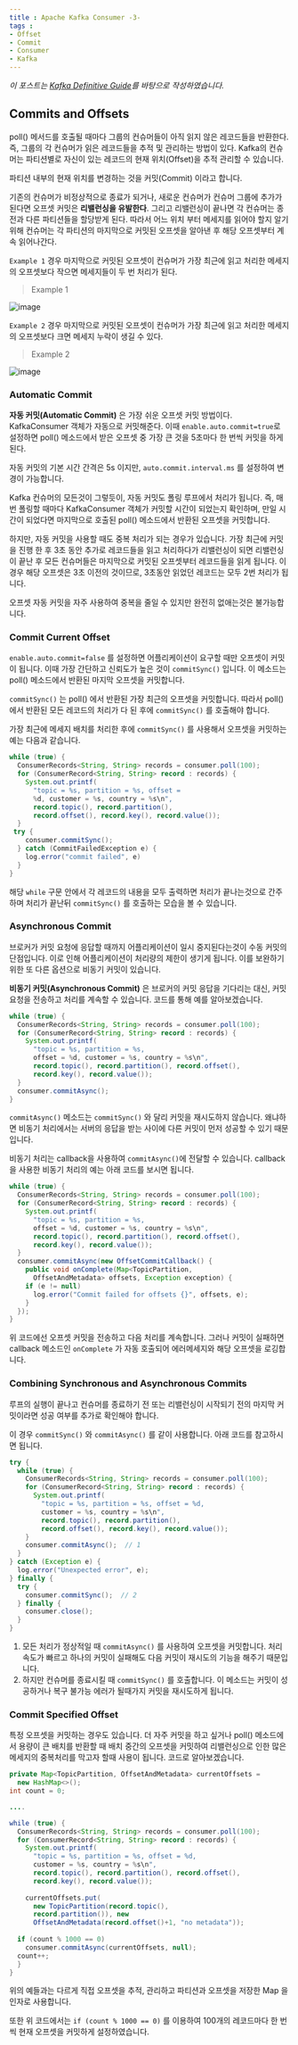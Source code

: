 ```yaml
---
title : Apache Kafka Consumer -3-
tags :
- Offset
- Commit
- Consumer
- Kafka
---
```


*이 포스트는 [Kafka Definitive Guide](https://github.com/Avkash/mldl/blob/master/pages/docs/books/confluent-kafka-definitive-guide-complete.pdf)를 바탕으로 작성하였습니다.*

## Commits and Offsets

poll() 메서드를 호출될 때마다 그룹의 컨슈머들이 아직 읽지 않은 레코드들을 반환한다. 즉, 그룹의 각 컨슈머가 읽은 레코드들을 추적 및 관리하는 방법이 있다. Kafka의 컨슈머는 파티션별로 자신이 있는 레코드의 현재 위치(Offset)을 추적 관리할 수 있습니다.

파티션 내부의 현재 위치를 변경하는 것을 커밋(Commit) 이라고 합니다.

기존의 컨슈머가 비정상적으로 종료가 되거나, 새로운 컨슈머가 컨슈머 그룹에 추가가 된다면 오프셋 커밋은 **리밸런싱을 유발한다**. 그리고 리밸런싱이 끝나면 각 컨슈머는 종전과 다른 파티션들을 할당받게 된다. 따라서 어느 위치 부터 메세지를 읽어야 할지 알기 위해 컨슈머는 각 파티션의 마지막으로 커밋된 오프셋을 알아낸 후 해당 오프셋부터 계속 읽어나간다.

`Example 1` 경우 마지막으로 커밋된 오프셋이 컨슈머가 가장 최근에 읽고 처리한 메세지의 오프셋보다 작으면 메세지들이 두 번 처리가 된다.

> Example 1

![image](https://user-images.githubusercontent.com/44635266/70606302-80582880-1c3f-11ea-9e6b-5c612d90d7fc.png)

`Example 2` 경우 마지막으로 커밋된 오프셋이 컨슈머가 가장 최근에 읽고 처리한 메세지의 오프셋보다 크면 메세지 누락이 생길 수 있다.

> Example 2

![image](https://user-images.githubusercontent.com/44635266/70606305-81895580-1c3f-11ea-9b4d-79e2062d500e.png)

### Automatic Commit

**자동 커밋(Automatic Commit)** 은 가장 쉬운 오프셋 커밋 방법이다. KafkaConsumer 객체가 자동으로 커밋해준다. 이때 `enable.auto.commit=true`로 설정하면 poll() 메소드에서 받은 오프셋 중 가장 큰 것을 5초마다 한 번씩 커밋을 하게 된다.

자동 커밋의 기본 시간 간격은 5s 이지만, `auto.commit.interval.ms` 를 설정하여 변경이 가능합니다. 

Kafka 컨슈머의 모든것이 그렇듯이, 자동 커밋도 폴링 루프에서 처리가 됩니다.  즉, 매번 폴링할 때마다 KafkaConsumer 객체가 커밋할 시간이 되었는지 확인하며, 만일 시간이 되었다면 마지막으로 호출된 poll() 메소드에서 반환된 오프셋을 커밋합니다.

하지만, 자동 커밋을 사용할 때도 중복 처리가 되는 경우가 있습니다. 가장 최근에 커밋을 진행 한 후 3초 동안 추가로 레코드들을 읽고 처리하다가 리밸런싱이 되면 리밸런싱이 끝난 후 모든 컨슈머들은 마지막으로 커밋된 오프셋부터 레코드들을 읽게 됩니다. 이 경우 해당 오프셋은 3초 이전의 것이므로, 3초동안 읽었던 레코드는 모두 2번 처리가 됩니다.

오프셋 자동 커밋을 자주 사용하여 중복을 줄일 수 있지만 완전히 없애는것은 불가능합니다.

### Commit Current Offset

`enable.auto.commit=false` 를 설정하면 어플리케이션이 요구할 때만 오프셋이 커밋이 됩니다. 이때 가장 간단하고 신뢰도가 높은 것이 `commitSync()` 입니다. 이 메소드는 poll() 메소드에서 반환된 마지막 오프셋을 커밋합니다.

`commitSync()` 는 poll() 에서 반환된 가장 최근의 오프셋을 커밋합니다. 따라서 poll() 에서 반환된 모든 레코드의 처리가 다 된 후에 `commitSync()` 를 호출해야 합니다.

가장 최근에 메세지 배치를 처리한 후에  `commitSync()` 를 사용해서 오프셋을 커밋하는 예는 다음과 같습니다.

```Java
while (true) {
  ConsumerRecords<String, String> records = consumer.poll(100);
  for (ConsumerRecord<String, String> record : records) {
    System.out.printf(
      "topic = %s, partition = %s, offset =
      %d, customer = %s, country = %s\n",
      record.topic(), record.partition(),
      record.offset(), record.key(), record.value());
  }
 try {
    consumer.commitSync();
  } catch (CommitFailedException e) {
    log.error("commit failed", e)
  }
}
```

해당 `while` 구문 안에서 각 레코드의 내용을 모두 출력하면 처리가 끝나는것으로 간주하며 처리가 끝난뒤 `commitSync()` 를 호출하는 모습을 볼 수 있습니다.

### Asynchronous Commit

브로커가 커밋 요청에 응답할 때까지 어플리케이션이 일시 중지된다는것이 수동 커밋의 단점입니다. 이로 인해 어플리케이션이 처리량의 제한이 생기게 됩니다. 이를 보완하기 위한 또 다른 옵션으로 비동기 커밋이 있습니다.

**비동기 커밋(Asynchronous Commit)** 은 브로커의 커밋 응답을 기다리는 대신, 커밋 요청을 전송하고 처리를 계속할 수 있습니다. 코드를 통해 예를 알아보겠습니다.

```Java
while (true) {
  ConsumerRecords<String, String> records = consumer.poll(100);
  for (ConsumerRecord<String, String> record : records) {
    System.out.printf(
      "topic = %s, partition = %s,
      offset = %d, customer = %s, country = %s\n",
      record.topic(), record.partition(), record.offset(),
      record.key(), record.value());
  }
  consumer.commitAsync();
}
```

`commitAsync()` 메소드는 `commitSync()` 와 달리 커밋을 재시도하지 않습니다. 왜냐하면 비동기 처리에서는 서버의 응답을 받는 사이에 다른 커밋이 먼저 성공할 수 있기 때문입니다.

비동기 처리는 callback을 사용하여 `commitAsync()`에 전달할 수 있습니다. callback을 사용한 비동기 처리의 예는 아래 코드를 보시면 됩니다.

```Java
while (true) {
  ConsumerRecords<String, String> records = consumer.poll(100);
  for (ConsumerRecord<String, String> record : records) {
    System.out.printf(
      "topic = %s, partition = %s,
      offset = %d, customer = %s, country = %s\n",
      record.topic(), record.partition(), record.offset(),
      record.key(), record.value());
  }
  consumer.commitAsync(new OffsetCommitCallback() {
    public void onComplete(Map<TopicPartition,
      OffsetAndMetadata> offsets, Exception exception) {
    if (e != null)
      log.error("Commit failed for offsets {}", offsets, e);
    }
  });
}
```

위 코드에선 오프셋 커밋을 전송하고 다음 처리를 계속합니다. 그러나 커밋이 실패하면 callback 메소드인 `onComplete` 가 자동 호출되어 에러메세지와 해당 오프셋을 로깅합니다.

### Combining Synchronous and Asynchronous Commits

루프의 실행이 끝나고 컨슈머를 종료하기 전 또는 리밸런싱이 시작되기 전의 마지막 커밋이라면 성공 여부를 추가로 확인해야 합니다.

이 경우 `commitSync()` 와 `commitAsync()` 를 같이 사용합니다. 아래 코드를 참고하시면 됩니다.

```Java
try {
  while (true) {
    ConsumerRecords<String, String> records = consumer.poll(100);
    for (ConsumerRecord<String, String> record : records) {
      System.out.printf(
        "topic = %s, partition = %s, offset = %d,
        customer = %s, country = %s\n",
        record.topic(), record.partition(),
        record.offset(), record.key(), record.value());
    }
    consumer.commitAsync();  // 1
  }
} catch (Exception e) {
  log.error("Unexpected error", e);
} finally {
  try {
    consumer.commitSync();  // 2
  } finally {
    consumer.close();
  }
}
```

1. 모든 처리가 정상적일 때 `commitAsync()` 를 사용하여 오프셋을 커밋합니다. 처리속도가 빠르고 하나의 커밋이 실패해도 다음 커밋이 재시도의 기능을 해주기 때문입니다.
2. 하지만 컨슈머를 종료시킬 때 `commitSync()` 를 호출합니다. 이 메소드는 커밋이 성공하거나 복구 불가능 에러가 될때가지 커밋을 재시도하게 됩니다.

### Commit Specified Offset

특정 오프셋을 커밋하는 경우도 있습니다. 더 자주 커밋을 하고 싶거나 poll() 메소드에서 용량이 큰 배치를 반환할 때 배치 중간의 오프셋을 커밋하여 리밸런싱으로 인한 많은 메세지의 중복처리를 막고자 할때 사용이 됩니다. 코드로 알아보겠습니다.

```Java
private Map<TopicPartition, OffsetAndMetadata> currentOffsets =
  new HashMap<>();
int count = 0;

....

while (true) {
  ConsumerRecords<String, String> records = consumer.poll(100);
  for (ConsumerRecord<String, String> record : records) {
    System.out.printf(
      "topic = %s, partition = %s, offset = %d,
      customer = %s, country = %s\n",
      record.topic(), record.partition(), record.offset(),
      record.key(), record.value());
    
    currentOffsets.put(
      new TopicPartition(record.topic(),
      record.partition()), new
      OffsetAndMetadata(record.offset()+1, "no metadata"));
      
  if (count % 1000 == 0)
    consumer.commitAsync(currentOffsets, null);
  count++;
  }
}
```

위의 예들과는 다르게 직접 오프셋을 추적, 관리하고 파티션과 오프셋을 저장한 Map 을 인자로 사용합니다.

또한 위 코드에서는 `if (count % 1000 == 0)` 를 이용하여 100개의 레코드마다 한 번씩 현재 오프셋을 커밋하게 설정하였습니다.